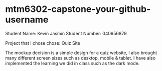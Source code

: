 # mtm6302-capstone-your-github-username

Student Name: Kevin Jasmin
Student Number: 040956879

Project that I chose chose: Quiz Site

The mockup decision is a simple design for a quiz website, I also brought many different screen sizes such as desktop, mobile & tablet. I have also implemented the learning we did in class such as the dark mode.
